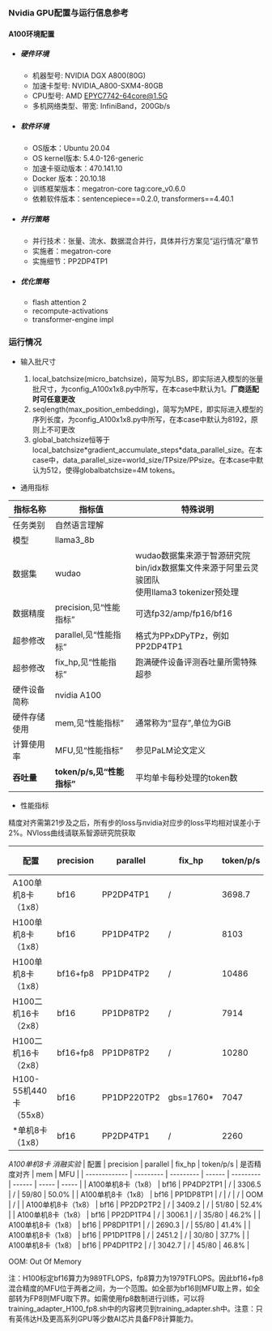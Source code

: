 
### Nvidia GPU配置与运行信息参考
#### A100环境配置
- ##### 硬件环境

    - 机器型号: NVIDIA DGX A800(80G) 
    - 加速卡型号: NVIDIA_A800-SXM4-80GB
    - CPU型号: AMD EPYC7742-64core@1.5G
    - 多机网络类型、带宽: InfiniBand，200Gb/s

- ##### 软件环境

   - OS版本：Ubuntu 20.04
   - OS kernel版本: 5.4.0-126-generic     
   - 加速卡驱动版本：470.141.10
   - Docker 版本：20.10.18
   - 训练框架版本：megatron-core tag:core_v0.6.0
   - 依赖软件版本：sentencepiece==0.2.0, transformers==4.40.1

- ##### 并行策略

   - 并行技术：张量、流水、数据混合并行，具体并行方案见“运行情况”章节
   - 实施者：megatron-core
   - 实施细节：PP2DP4TP1

- ##### 优化策略

   - flash attention 2
   - recompute-activations
   - transformer-engine impl

### 运行情况

* 输入批尺寸
  1. local_batchsize(micro_batchsize)，简写为LBS，即实际进入模型的张量批尺寸，为config_A100x1x8.py中所写，在本case中默认为1。**厂商适配时可任意更改**
  2. seqlength(max_position_embedding)，简写为MPE，即实际进入模型的序列长度，为config_A100x1x8.py中所写，在本case中默认为8192，原则上不可更改
  3. global_batchsize恒等于local_batchsize\*gradient_accumulate_steps\*data_parallel_size。在本case中，data_parallel_size=world_size/TPsize/PPsize。在本case中默认为512，使得globalbatchsize=4M tokens。

* 通用指标

| 指标名称    | 指标值                   | 特殊说明                                     |
| ------- | --------------------- | ---------------------------------------- |
| 任务类别    | 自然语言理解                |                                          |
| 模型      | llama3_8b             |                                          |
| 数据集     | wudao                 | wudao数据集来源于智源研究院<br>bin/idx数据集文件来源于阿里云灵骏团队<br>使用llama3 tokenizer预处理 |
| 数据精度    | precision,见“性能指标”     | 可选fp32/amp/fp16/bf16                     |
| 超参修改    | parallel,见“性能指标”      | 格式为PPxDPyTPz，例如PP2DP4TP1                 |
| 超参修改    | fix_hp,见“性能指标”        | 跑满硬件设备评测吞吐量所需特殊超参                        |
| 硬件设备简称  | nvidia A100           |                                          |
| 硬件存储使用  | mem,见“性能指标”           | 通常称为“显存”,单位为GiB                          |
| 计算使用率   | MFU,见“性能指标”           | 参见PaLM论文定义                               |
| **吞吐量** | **token/p/s,见“性能指标”** | 平均单卡每秒处理的token数                          |

* 性能指标

精度对齐需第21步及之后，所有步的loss与nvidia对应步的loss平均相对误差小于2%。NVloss曲线请联系智源研究院获取

| 配置                 | precision | parallel    | fix_hp | token/p/s | 是否精度对齐     | mem   | MFU         |
| ------------------ | --------- | ----------- | ------ | --------- | ---------- | ----- | ----------- |
| A100单机8卡（1x8）      | bf16      | PP2DP4TP1   | /      | 3698.7    | True(作为基线) | 76/80 | 56.9%       |
| H100单机8卡（1x8）      | bf16      | PP1DP4TP2   | /      | 8103      | True       | 71/80 | 39.3%       |
| H100单机8卡（1x8）      | bf16+fp8  | PP1DP4TP2   | /      | 10486     | True       | 74/80 | 25.4%-50.6% |
| H100二机16卡（2x8）     | bf16      | PP1DP8TP2   | /      | 7914      | True       | 62/80 | 38.4%       |
| H100二机16卡（2x8）     | bf16+fp8  | PP1DP8TP2   | /      | 10280     | True       | 64/80 | 24.9%-49.9% |
| H100-55机440卡（55x8） | bf16      | PP1DP220TP2 | gbs=1760*      | 7047      | /,仅供性能参考       | 55/80 | 34.2%       |
| \*单机8卡（1x8）      | bf16      | PP2DP4TP1   | /      | 2260      | True       | \* | \*       |

*A100单机8卡 消融实验*
| 配置            | precision | parallel  | fix_hp | token/p/s | 是否精度对齐 | mem   | MFU   |
| ------------- | --------- | --------- | ------ | --------- | ------ | ----- | ----- |
| A100单机8卡（1x8） | bf16      | PP4DP2TP1 | /      | 3306.5    | /      | 59/80 | 50.0% |
| A100单机8卡（1x8） | bf16      | PP1DP8TP1 | /      | /         | /      | OOM   | /     |
| A100单机8卡（1x8） | bf16      | PP2DP2TP2 | /      | 3409.2    | /      | 51/80 | 52.4% |
| A100单机8卡（1x8） | bf16      | PP2DP1TP4 | /      | 3006.1    | /      | 35/80 | 46.2% |
| A100单机8卡（1x8） | bf16      | PP8DP1TP1 | /      | 2690.3    | /      | 55/80 | 41.4% |
| A100单机8卡（1x8） | bf16      | PP1DP1TP8 | /      | 2451.2    | /      | 30/80 | 37.7% |
| A100单机8卡（1x8） | bf16      | PP4DP1TP2 | /      | 3042.7    | /      | 45/80 | 46.8% |

OOM: Out Of Memory

注：H100标定bf16算力为989TFLOPS，fp8算力为1979TFLOPS。因此bf16+fp8混合精度的MFU位于两者之间，为一个范围。如全部为bf16则MFU取上界，如全部转为FP8则MFU取下界。如需使用fp8数制进行训练，可以将training\_adapter\_H100\_fp8.sh中的内容拷贝到training\_adapter.sh中。注意：只有英伟达H及更高系列GPU等少数AI芯片具备FP8计算能力。
